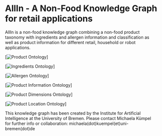 
# AllIn - A Non-Food Knowledge Graph for retail applications

AllIn is a non-food knowledge graph combining a non-food product taxonomy with ingredients and allergen information and classification as well as product information for different retail, household or robot applications.

[![Product Ontology](/WebGraph/ProductTaxonomy.owl)]

[![Ingredients Ontology](/WebGraph/Ingredients.owl)]

[![Allergen Ontology](/WebGraph/Allergen.owl)]

[![Product Information Ontology](/WebGraph/ProductInfo.owl)]

[![Product Dimensions Ontology](/WebGraph/ProductDimensions.owl)]

[![Product Location Ontology](/WebGraph/ProductToShelf.owl)]

This knowledge graph has been created by the Institute for Artificial Intelligence at the University of Bremen. Please contact Michaela Kümpel for further info or collaboration: michaela(dot)kuempel(et)uni-bremen(dot)de
